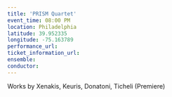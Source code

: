 ```yaml
---
title: 'PRISM Quartet'
event_time: 08:00 PM
location: Philadelphia
latitude: 39.952335
longitude: -75.163789
performance_url:
ticket_information_url:
ensemble:
conductor:
---
```

Works by Xenakis, Keuris, Donatoni, Ticheli (Premiere)